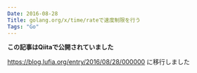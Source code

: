 ```yaml
---
Date: 2016-08-28
Title: golang.org/x/time/rateで速度制限を行う
Tags: "Go"
---
```


**この記事はQiitaで公開されていました**

https://blog.lufia.org/entry/2016/08/28/000000 に移行しました

